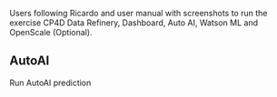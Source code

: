 Users following Ricardo and user manual with screenshots to run the exercise CP4D Data Refinery, Dashboard, Auto AI, Watson ML and OpenScale (Optional).

## AutoAI
Run AutoAI prediction
